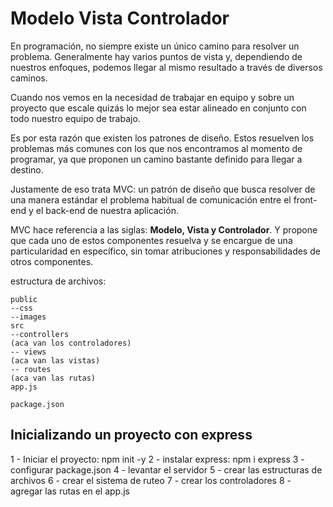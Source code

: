# Modelo Vista Controlador

En programación, no siempre existe un único camino para resolver un problema. Generalmente hay varios puntos de vista y, dependiendo de nuestros enfoques, podemos llegar al mismo resultado a través de diversos caminos.

Cuando nos vemos en la necesidad de trabajar en equipo y sobre un proyecto que escale quizás lo mejor sea estar alineado en conjunto con todo nuestro equipo de trabajo.

Es por esta razón que existen los patrones de diseño. Estos resuelven los problemas más comunes con los que nos encontramos al momento de programar, ya que proponen un camino bastante definido para llegar a destino.

Justamente de eso trata MVC: un patrón de diseño que busca resolver de una manera estándar el problema habitual de comunicación entre el front-end y el back-end de nuestra aplicación.

MVC hace referencia a las siglas: **Modelo, Vista y Controlador**. Y propone que cada uno de estos componentes resuelva y se encargue de una particularidad en específico, sin tomar atribuciones y responsabilidades de otros componentes.

estructura de archivos:

```
public
--css
--images
src
--controllers
(aca van los controladores)
-- views
(aca van las vistas)
-- routes
(aca van las rutas)
app.js

package.json
```

## Inicializando un proyecto con express

1 - Iniciar el proyecto: npm init -y
2 - instalar express: npm i express
3 - configurar package.json
4 - levantar el servidor
5 - crear las estructuras de archivos
6 - crear el sistema de ruteo
7 - crear los controladores
8 - agregar las rutas en el app.js
